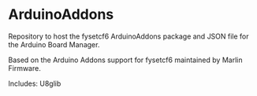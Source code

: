 # ArduinoAddons
Repository to host the fysetcf6 ArduinoAddons package and JSON file for the Arduino Board Manager.

Based on the Arduino Addons support for fysetcf6 maintained by Marlin Firmware.

Includes: U8glib